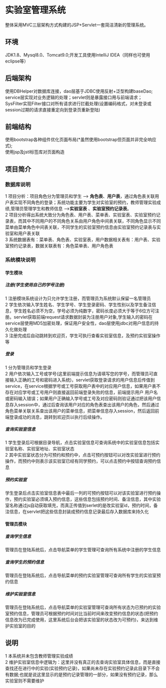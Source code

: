 # 实验室管理系统
整体采用MVC三层架构方式构建的JSP+Servlet一套简洁清新的管理系统。
## 环境
JDK1.8、Mysql8.0、Tomcat9.0;开发工具使用IntelliJ IDEA（同样也可使用eclipse等）
## 后端架构
使用DBHelper对数据库连接，dao层基于JDBC使用反射+泛型构建baseDao;<br>
service层实现对业务逻辑的处理；servlet则是暴露接口用与前端请求；<br>
SysFilter实现Filter接口对所有请求进行拦截处理(设置编码格式，对未登录或session过期的请求直接重定向到登录页重新登陆)
## 前端结构
使用bootstrap各种组件优化页面布局(*虽然使用bootstrap但页面并非完全响应式);<br>
使用jsp及jstl标签库对页面构造
## 项目简介
### 数据库说明
1 项目分析：项目角色分为管理员和学生 --> **角色表**、**用户表**，通过角色表关联用户表实现不同角色的登录；系统功能主要为学生对实验室的预约，教师管理实验成绩,管理员管理学生和教师信息 -->**实验室表** 、**实验室预约记录表**。<br/>
2 项目分析得出系统大致分为角色表、用户表、菜单表、实验室表、实验室预约记录表，而其中不同用户的不同角色关系由用户角色中间表关联，不同角色显示不同菜单由菜单角色中间表关联，不同学生的实验室预约信息由实验室预约记录表与实验室和用户表关联<br/>
3 系统数据表有：菜单表、角色表、实验室表，用户数据相关表有：用户表、实验室预约记录表，数据关联表有：角色菜单表、用户角色表
### 系统模块说明
#### 学生模块
##### 注册(学生使用自己的学号注册)
1 注册模块系统设计为只允许学生注册，而管理员为系统默认保留一名管理员<br/>
2 学生依次输入学生姓名、学生学号、学生登录密码、学生性别以及学生备注信息，学生姓名必须不为空，学号必须为纯数字，密码长度必须大于等于6位方可注册。servlet获取前端request请求数据封装为注册用户对象,学生输入的密码在service层使用MD5加密处理，保证用户安全性，dao层使用jdbc对用户信息的持久化做处理<br>
3 注册完成后自动跳转到欢迎页，学生可执行查看实验室信息，及预约实验室操作等 
##### 登录
1 分为管理员和学生登录 <br>
2 用户依次输入工号或学号(这里前端提示信息为请填写您的学号，而管理员可直接输入正确的工号和密码进入系统)，servlet获取登录请求的用户信息后传值到service，在service根据学号或工号获取用户表中的对应用户信息，如果用户表不存在对应学号或工号用户则直接返回前端登录失败的信息，前端提示用户
用户名或密码输入错误；如果用户正确输入学号或工号及对应密码则验证通过把该用户信息存入session中，通过后查询该用户对应的角色表查出该用户的角色，然后通过角色菜单关联关系查出该用户的菜单信息，把菜单信息存入session，然后返回前端登录成功的消息，跳转到欢迎页以执行后续操作。
##### 查询实验室信息
1 学生登录后可根据目录导航，点击实验室信息可查询系统中的实验室信息包括实验室名称、实验室地址、实验室状态<br>
2 其中实验室状态分为可预约和预约中，点击可预约按钮可以对改实验室进行预约操作，而预约中则表示该实验室已经有同学预约，可以点击预约中按钮查询预约信息
##### 预约实验室
学生登录后点击实验室信息表中最后一列的可预约按钮可以对该实验室进行预约操作，预约实验室必须填入预约信息，这些信息包括预约时间、备注信息，其中实验室名称通过js自动获取填充，而真正传值到serlet的是改实验室id，预约时间，备注信息，在servlet把这些信息封装成预约信息记录最后存入数据库来持久化
#### 管理员模块
##### 查询学生信息
管理员在登陆系统后，点击导航菜单的学生管理可查询所有系统中注册的学生信息
##### 查询学生的预约信息
管理员在登陆系统后，点击导航菜单的预约实验室管理可查询所有学生的实验室预约信息
##### 维护实验室信息
管理员在登陆系统后，点击导航菜单的实验室管理可查询所有状态为已预约的实验室预约信息，管理员可根据预约时间对比当前时间来改变预约信息的状态(把预约信息改为已完成使用，这里系统后台会把该实验室的状态改为可预约)，来达到维护实验室的目的
## 说明
1 本系统并未包含教师管理实验成绩<br/>
2 维护实验室信息中逻辑为：这里并没有真正的去查询实验室具体信息，而是直接查找还在进行中的实验(实验预约记录)，如果尚未存在实验预约记录此目录下不会有数据;也就是说这里显示的是预约记录管理的一部分，如果没有预约记录，那么实验室则不需要维护